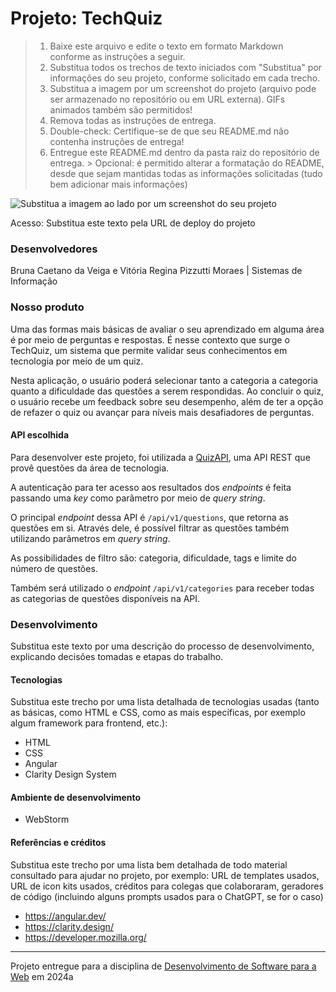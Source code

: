 # Projeto: TechQuiz

> 1. Baixe este arquivo e edite o texto em formato Markdown conforme as instruções a seguir.
> 2. Substitua todos os trechos de texto iniciados com "Substitua" por informações do seu projeto, conforme solicitado em cada trecho.
> 3. Substitua a imagem por um screenshot do projeto (arquivo pode ser armazenado no repositório ou em URL externa). GIFs animados também são permitidos!
> 4. Remova todas as instruções de entrega.
> 5. Double-check: Certifique-se de que seu README.md não contenha instruções de entrega!
> 6. Entregue este README.md dentro da pasta raiz do repositório de entrega.
     > Opcional: é permitido alterar a formatação do README, desde que sejam mantidas todas as informações solicitadas (tudo bem adicionar mais informações)

![Substitua a imagem ao lado por um screenshot do seu projeto](https://mdswanson.com/static/chops-ux-step-4.png "Screenshot do projeto")

Acesso: Substitua este texto pela URL de deploy do projeto

### Desenvolvedores

Bruna Caetano da Veiga e Vitória Regina Pizzutti Moraes | Sistemas de Informação

### Nosso produto

Uma das formas mais básicas de avaliar o seu aprendizado em alguma área é por meio de perguntas e respostas. É nesse contexto
que surge o TechQuiz, um sistema que permite validar seus conhecimentos em tecnologia por meio de um quiz.

Nesta aplicação, o usuário poderá selecionar tanto a categoria a categoria quanto a dificuldade das questões a serem
respondidas. Ao concluir o quiz, o usuário recebe um feedback sobre seu desempenho, além de ter a opção de refazer o quiz ou
avançar para níveis mais desafiadores de perguntas.

#### API escolhida

Para desenvolver este projeto, foi utilizada a [QuizAPI](https://quizapi.io/), uma API REST que provê questões da área de tecnologia.

A autenticação para ter acesso aos resultados dos _endpoints_ é feita passando uma _key_ como parâmetro por meio de _query string_.

O principal _endpoint_ dessa API é ``/api/v1/questions``, que retorna as questões em si. Através dele, é possível filtrar as
questões também utilizando parâmetros em _query string_.

As possibilidades de filtro são: categoria, dificuldade, tags e limite do número de questões.

Também será utilizado o _endpoint_ ``/api/v1/categories`` para receber todas as categorias de questões disponíveis na API.

### Desenvolvimento

Substitua este texto por uma descrição do processo de desenvolvimento, explicando decisões tomadas e etapas do trabalho.

#### Tecnologias

Substitua este trecho por uma lista detalhada de tecnologias usadas (tanto as básicas, como HTML e CSS, como as mais específicas, por exemplo algum framework para frontend, etc.):

- HTML
- CSS
- Angular
- Clarity Design System

#### Ambiente de desenvolvimento

- WebStorm

#### Referências e créditos

Substitua este trecho por uma lista bem detalhada de todo material consultado para ajudar no projeto, por exemplo:  URL de templates usados, URL de icon kits usados, créditos para colegas que colaboraram, geradores de código (incluindo alguns prompts usados para o ChatGPT, se for o caso)

- https://angular.dev/
- https://clarity.design/
- https://developer.mozilla.org/

---
Projeto entregue para a disciplina de [Desenvolvimento de Software para a Web](http://github.com/andreainfufsm/elc1090-2024a) em 2024a
